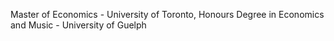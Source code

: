 Master of Economics - University of Toronto, Honours Degree in Economics and Music - University of Guelph


<!---
samschwartzbein/samschwartzbein is a ✨ special ✨ repository because its `README.md` (this file) appears on your GitHub profile.
You can click the Preview link to take a look at your changes.
--->
